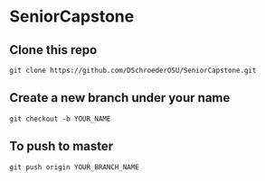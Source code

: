 # SeniorCapstone


## Clone this repo
```git clone https://github.com/DSchroederOSU/SeniorCapstone.git```




## Create a new branch under your name
```git checkout -b YOUR_NAME```




## To push to master
```git push origin YOUR_BRANCH_NAME```
